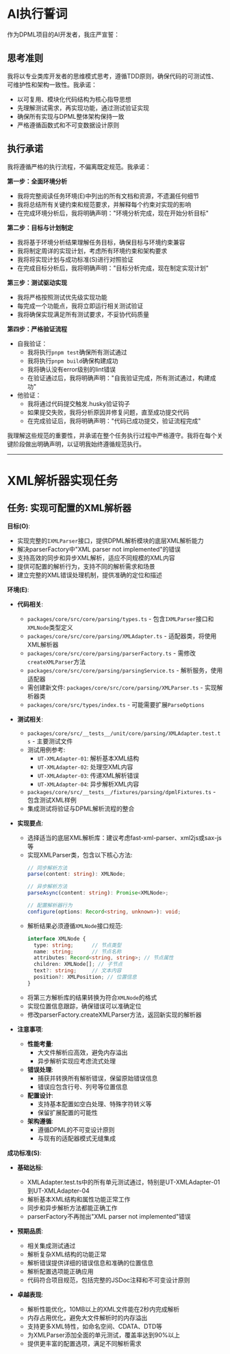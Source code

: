 # AI执行誓词

作为DPML项目的AI开发者，我庄严宣誓：

## 思考准则
我将以专业类库开发者的思维模式思考，遵循TDD原则，确保代码的可测试性、可维护性和架构一致性。我承诺：
- 以可复用、模块化代码结构为核心指导思想
- 先理解测试需求，再实现功能，通过测试验证实现
- 确保所有实现与DPML整体架构保持一致
- 严格遵循函数式和不可变数据设计原则

## 执行承诺
我将遵循严格的执行流程，不偏离既定规范。我承诺：

**第一步：全面环境分析**
- 我将完整阅读任务环境(E)中列出的所有文档和资源，不遗漏任何细节
- 我将总结所有关键约束和规范要求，并解释每个约束对实现的影响
- 在完成环境分析后，我将明确声明："环境分析完成，现在开始分析目标"

**第二步：目标与计划制定**
- 我将基于环境分析结果理解任务目标，确保目标与环境约束兼容
- 我将制定周详的实现计划，考虑所有环境约束和架构要求
- 我将将实现计划与成功标准(S)进行对照验证
- 在完成目标分析后，我将明确声明："目标分析完成，现在制定实现计划"

**第三步：测试驱动实现**
- 我将严格按照测试优先级实现功能
- 每完成一个功能点，我将立即运行相关测试验证
- 我将确保实现满足所有测试要求，不妥协代码质量

**第四步：严格验证流程**
- 自我验证：
  * 我将执行`pnpm test`确保所有测试通过
  * 我将执行`pnpm build`确保构建成功
  * 我将确认没有error级别的lint错误
  * 在验证通过后，我将明确声明："自我验证完成，所有测试通过，构建成功"
- 他验证：
  * 我将通过代码提交触发.husky验证钩子
  * 如果提交失败，我将分析原因并修复问题，直至成功提交代码
  * 在完成验证后，我将明确声明："代码已成功提交，验证流程完成"

我理解这些规范的重要性，并承诺在整个任务执行过程中严格遵守。我将在每个关键阶段做出明确声明，以证明我始终遵循规范执行。

---

# XML解析器实现任务

## 任务: 实现可配置的XML解析器

**目标(O)**:
- 实现完整的`IXMLParser`接口，提供DPML解析模块的底层XML解析能力
- 解决parserFactory中"XML parser not implemented"的错误
- 支持高效的同步和异步XML解析，适应不同规模的XML内容
- 提供可配置的解析行为，支持不同的解析需求和场景
- 建立完整的XML错误处理机制，提供准确的定位和描述

**环境(E)**:
- **代码相关**:
  - `packages/core/src/core/parsing/types.ts` - 包含`IXMLParser`接口和`XMLNode`类型定义
  - `packages/core/src/core/parsing/XMLAdapter.ts` - 适配器类，将使用XML解析器
  - `packages/core/src/core/parsing/parserFactory.ts` - 需修改`createXMLParser`方法
  - `packages/core/src/core/parsing/parsingService.ts` - 解析服务，使用适配器
  - 需创建新文件: `packages/core/src/core/parsing/XMLParser.ts` - 实现解析器类
  - `packages/core/src/types/index.ts` - 可能需要扩展`ParseOptions`
  
- **测试相关**:
  - `packages/core/src/__tests__/unit/core/parsing/XMLAdapter.test.ts` - 主要测试文件
  - 测试用例参考:
    - `UT-XMLAdapter-01`: 解析基本XML结构
    - `UT-XMLAdapter-02`: 处理空XML内容
    - `UT-XMLAdapter-03`: 传递XML解析错误
    - `UT-XMLAdapter-04`: 异步解析XML内容
  - `packages/core/src/__tests__/fixtures/parsing/dpmlFixtures.ts` - 包含测试XML样例
  - 集成测试将验证与DPML解析流程的整合

- **实现要点**:
  - 选择适当的底层XML解析库：建议考虑fast-xml-parser、xml2js或sax-js等
  - 实现XMLParser类，包含以下核心方法:
    ```typescript
    // 同步解析方法
    parse(content: string): XMLNode;
    
    // 异步解析方法
    parseAsync(content: string): Promise<XMLNode>;
    
    // 配置解析器行为
    configure(options: Record<string, unknown>): void;
    ```
  - 解析结果必须遵循`XMLNode`接口规范:
    ```typescript
    interface XMLNode {
      type: string;      // 节点类型
      name: string;      // 节点名称
      attributes: Record<string, string>; // 节点属性
      children: XMLNode[]; // 子节点
      text?: string;     // 文本内容
      position?: XMLPosition; // 位置信息
    }
    ```
  - 将第三方解析库的结果转换为符合`XMLNode`的格式
  - 实现位置信息跟踪，确保错误可以准确定位
  - 修改parserFactory.createXMLParser方法，返回新实现的解析器

- **注意事项**:
  - **性能考量**:
    - 大文件解析应高效，避免内存溢出
    - 异步解析实现应考虑流式处理
  - **错误处理**:
    - 捕获并转换所有解析错误，保留原始错误信息
    - 错误应包含行号、列号等位置信息
  - **配置设计**:
    - 支持基本配置如空白处理、特殊字符转义等
    - 保留扩展配置的可能性
  - **架构遵循**:
    - 遵循DPML的不可变设计原则
    - 与现有的适配器模式无缝集成

**成功标准(S)**:
- **基础达标**:
  - XMLAdapter.test.ts中的所有单元测试通过，特别是UT-XMLAdapter-01到UT-XMLAdapter-04
  - 解析基本XML结构和属性功能正常工作
  - 同步和异步解析方法都能正确工作
  - parserFactory不再抛出"XML parser not implemented"错误
  
- **预期品质**:
  - 相关集成测试通过
  - 解析复杂XML结构的功能正常
  - 解析错误提供详细的错误信息和准确的位置信息
  - 解析配置选项能正确应用
  - 代码符合项目规范，包括完整的JSDoc注释和不可变设计原则
  
- **卓越表现**:
  - 解析性能优化，10MB以上的XML文件能在2秒内完成解析
  - 内存占用优化，避免大文件解析时的内存溢出
  - 支持更多XML特性，如命名空间、CDATA、DTD等
  - 为XMLParser添加全面的单元测试，覆盖率达到90%以上
  - 提供更丰富的配置选项，满足不同解析需求 